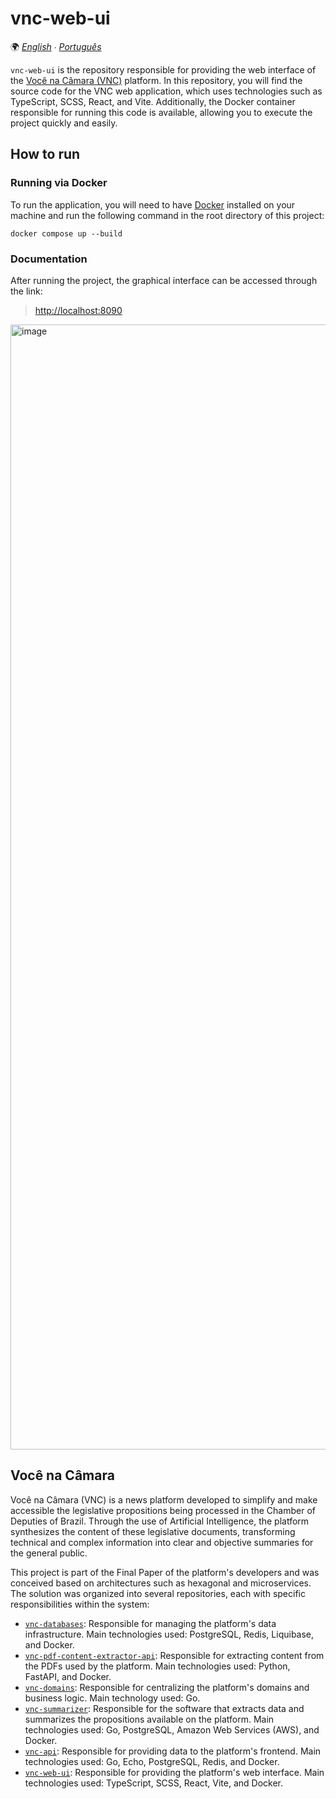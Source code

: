 # vnc-web-ui

🌍 *[English](README.md) ∙ [Português](README_pt.md)*

`vnc-web-ui` is the repository responsible for providing the web interface of the [Você na Câmara (VNC)](#você-na-câmara)
platform. In this repository, you will find the source code for the VNC web application, which uses technologies such as
TypeScript, SCSS, React, and Vite. Additionally, the Docker container responsible for running this code is available,
allowing you to execute the project quickly and easily.

## How to run

### Running via Docker

To run the application, you will need to have [Docker](https://www.docker.com) installed on your machine and run the
following command in the root directory of this project:

````shell
docker compose up --build
````

### Documentation

After running the project, the graphical interface can be accessed through the link:

> [http://localhost:8090](http://localhost:8090)
<img width="2880" height="1800" alt="image" src="https://github.com/user-attachments/assets/addc2769-0d16-4af4-8220-8ec38db7b06b" />

## Você na Câmara

Você na Câmara (VNC) is a news platform developed to simplify and make accessible the legislative propositions being
processed in the Chamber of Deputies of Brazil. Through the use of Artificial Intelligence, the platform synthesizes the
content of these legislative documents, transforming technical and complex information into clear and objective
summaries for the general public.

This project is part of the Final Paper of the platform's developers and was conceived based on architectures such as
hexagonal and microservices. The solution was organized into several repositories, each with specific responsibilities
within the system:

* [`vnc-databases`](https://github.com/devlucassantos/vnc-databases): Responsible for managing the platform's data
  infrastructure. Main technologies used: PostgreSQL, Redis, Liquibase, and Docker.
* [`vnc-pdf-content-extractor-api`](https://github.com/devlucassantos/vnc-pdf-content-extractor-api): Responsible for
  extracting content from the PDFs used by the platform. Main technologies used: Python, FastAPI, and Docker.
* [`vnc-domains`](https://github.com/devlucassantos/vnc-domains): Responsible for centralizing the platform's domains
  and business logic. Main technology used: Go.
* [`vnc-summarizer`](https://github.com/devlucassantos/vnc-summarizer): Responsible for the software that extracts data
  and summarizes the propositions available on the platform. Main technologies used: Go, PostgreSQL,
  Amazon Web Services (AWS), and Docker.
* [`vnc-api`](https://github.com/devlucassantos/vnc-api): Responsible for providing data to the platform's frontend.
  Main technologies used: Go, Echo, PostgreSQL, Redis, and Docker.
* [`vnc-web-ui`](https://github.com/devlucassantos/vnc-web-ui): Responsible for providing the platform's web interface.
  Main technologies used: TypeScript, SCSS, React, Vite, and Docker.
